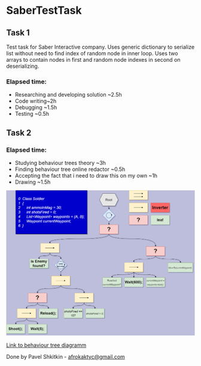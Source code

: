 # SaberTestTask

## Task 1

Test task for Saber Interactive company. 
Uses generic dictionary to serialize list without need to find index of random node in inner loop. Uses two arrays to contain nodes in first and random node indexes in second on deserializing.

### Elapsed time:
- Researching and developing solution ~2.5h
- Code writing~2h
- Debugging ~1.5h
- Testing ~0.5h

## Task 2

### Elapsed time:
- Studying behaviour trees theory ~3h
- Finding behaviour tree online redactor ~0.5h
- Accepting the fact that i need to draw this on my own ~1h
- Drawing ~1.5h

![](https://raw.githubusercontent.com/AfroKakTyC/SaberTestTask/main/Task2/SaberTestTask.drawio.png)

[Link to behaviour tree diagramm](https://drive.google.com/file/d/1Ev4bcrXox6KCyWz0pOObZRn6fywVEY0T/view?usp=sharing)

Done by Pavel Shkitkin - [afrokaktyc@gmail.com](afrokaktyc@gmail.com)